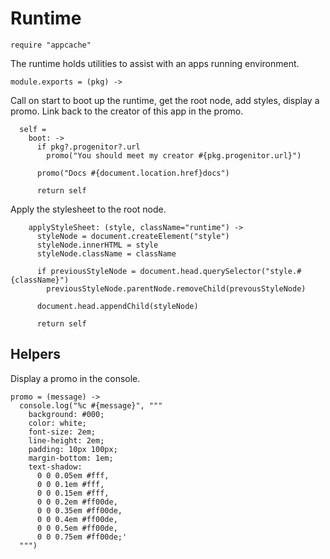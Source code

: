 Runtime
=======

    require "appcache"

The runtime holds utilities to assist with an apps running environment.

    module.exports = (pkg) ->

Call on start to boot up the runtime, get the root node, add styles, display a
promo. Link back to the creator of this app in the promo.

      self =
        boot: ->
          if pkg?.progenitor?.url
            promo("You should meet my creator #{pkg.progenitor.url}")

          promo("Docs #{document.location.href}docs")

          return self

Apply the stylesheet to the root node.

        applyStyleSheet: (style, className="runtime") ->
          styleNode = document.createElement("style")
          styleNode.innerHTML = style
          styleNode.className = className

          if previousStyleNode = document.head.querySelector("style.#{className}")
            previousStyleNode.parentNode.removeChild(prevousStyleNode)

          document.head.appendChild(styleNode)

          return self

Helpers
-------

Display a promo in the console.

    promo = (message) ->
      console.log("%c #{message}", """
        background: #000;
        color: white;
        font-size: 2em;
        line-height: 2em;
        padding: 10px 100px;
        margin-bottom: 1em;
        text-shadow:
          0 0 0.05em #fff,
          0 0 0.1em #fff,
          0 0 0.15em #fff,
          0 0 0.2em #ff00de,
          0 0 0.35em #ff00de,
          0 0 0.4em #ff00de,
          0 0 0.5em #ff00de,
          0 0 0.75em #ff00de;'
      """)

